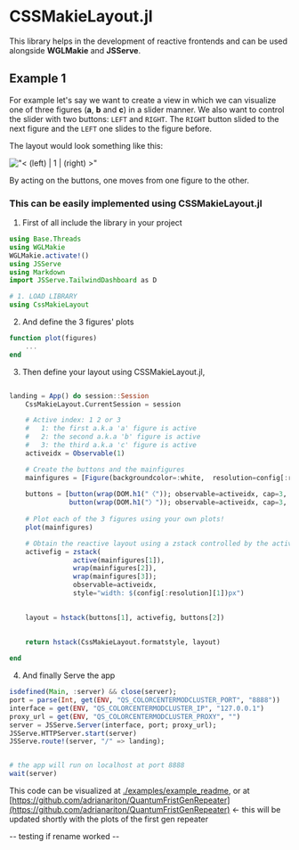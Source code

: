 # CSSMakieLayout.jl
This library helps in the development of reactive frontends and can be
used alongside **WGLMakie** and **JSServe**.

## Example 1
For example let's say we want to create a view in which we can visualize
one of three figures (**a**, **b** and **c**) in a slider manner. 
We also want to control the slider with two buttons: `LEFT` and `RIGHT`. The
`RIGHT` button slided to the next figure and the `LEFT` one slides to the
figure before.

The layout would look something like this:

!["< (left) | 1 | (right) >"](https://github.com/adrianariton/CssMMakieLayout/blob/master/examples/assets/example2.png?raw=true)

By acting on the buttons, one moves from one figure to the other.

### This can be easily implemented using **CSSMakieLayout.jl**

1. First of all include the library in your project

```julia
using Base.Threads
using WGLMakie
WGLMakie.activate!()
using JSServe
using Markdown
import JSServe.TailwindDashboard as D

# 1. LOAD LIBRARY   
using CssMakieLayout
```

2. And define the 3 figures' plots

```julia
function plot(figures) 
    ...
end
```

3. Then define your layout using CSSMakieLayout.jl,

```julia

landing = App() do session::Session
    CssMakieLayout.CurrentSession = session

    # Active index: 1 2 or 3
    #   1: the first a.k.a 'a' figure is active
    #   2: the second a.k.a 'b' figure is active    
    #   3: the third a.k.a 'c' figure is active
    activeidx = Observable(1)

    # Create the buttons and the mainfigures
    mainfigures = [Figure(backgroundcolor=:white,  resolution=config[:resolution]) for _ in 1:3]
    
    buttons = [button(wrap(DOM.h1("〈")); observable=activeidx, cap=3, type=:decreasecap),
               button(wrap(DOM.h1("〉")); observable=activeidx, cap=3, type=:increasecap)]
    
    # Plot each of the 3 figures using your own plots!
    plot(mainfigures)

    # Obtain the reactive layout using a zstack controlled by the activeidx observable
    activefig = zstack(
                active(mainfigures[1]),
                wrap(mainfigures[2]),
                wrap(mainfigures[3]);
                observable=activeidx,
                style="width: $(config[:resolution][1])px")
    

    layout = hstack(buttons[1], activefig, buttons[2])
    
    
    return hstack(CssMakieLayout.formatstyle, layout)

end
```

4. And finally Serve the app

```julia
isdefined(Main, :server) && close(server);
port = parse(Int, get(ENV, "QS_COLORCENTERMODCLUSTER_PORT", "8888"))
interface = get(ENV, "QS_COLORCENTERMODCLUSTER_IP", "127.0.0.1")
proxy_url = get(ENV, "QS_COLORCENTERMODCLUSTER_PROXY", "")
server = JSServe.Server(interface, port; proxy_url);
JSServe.HTTPServer.start(server)
JSServe.route!(server, "/" => landing);


# the app will run on localhost at port 8888
wait(server)
```
  
This code can be visualized at [./examples/example_readme](./examples/example_readme), or at [https://github.com/adrianariton/QuantumFristGenRepeater](https://github.com/adrianariton/QuantumFristGenRepeater) <- this will be updated shortly with the plots of the first gen repeater


-- testing if rename worked -- 